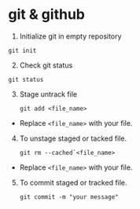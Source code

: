 # git & github

1. Initialize git in empty repository
  ````
  git init
  ````
2. Check git status
  ````
  git status
  ````
3. Stage untrack file
   ````
   git add <file_name>
   ````
+  Replace `<file_name>` with your file.
  
4. To unstage staged or tacked file.
   ```
   git rm --cached`<file_name>
   ````
+  Replace `<file_name>` with your file.

5. To commit staged or tracked file.
   ````
   git commit -m "your message"
   ````
